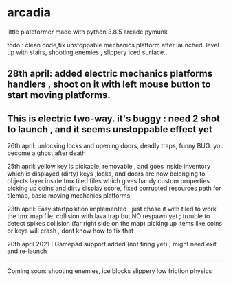 # arcadia
little plateformer made with python 3.8.5 arcade pymunk

todo : clean code,fix unstoppable mechanics platform after launched.  level up with stairs, shooting enemies , slippery iced surface...

28th april: added electric mechanics platforms handlers , shoot on it with left mouse button to start moving platforms.
-------
This is electric two-way. it's buggy : need 2 shot to launch , and it seems unstoppable effect yet
---------

26th april: unlocking locks and opening doors, deadly traps, funny BUG: you become a ghost after death

25th april: 
yellow key is pickable, removable , and goes inside inventory which is displayed (dirty)
keys ,locks, and doors are now belonging to objects layer inside tmx tiled files which gives handy custom properties
picking up coins and dirty display score, fixed corrupted resources path for tilemap, basic moving mechanics platforms

23th april: 
Easy startposition implemented , just chose it with tiled to work the tmx map file.
collision with lava trap but NO respawn yet ; trouble to detect spikes collision (far right side on the map)
picking up items like coins or keys will crash , dont know how to fix that

20th april 2021 : Gamepad support added (not firing yet) ; might need exit and re-launch

---
Coming soon:
shooting enemies, ice blocks slippery low friction physics

